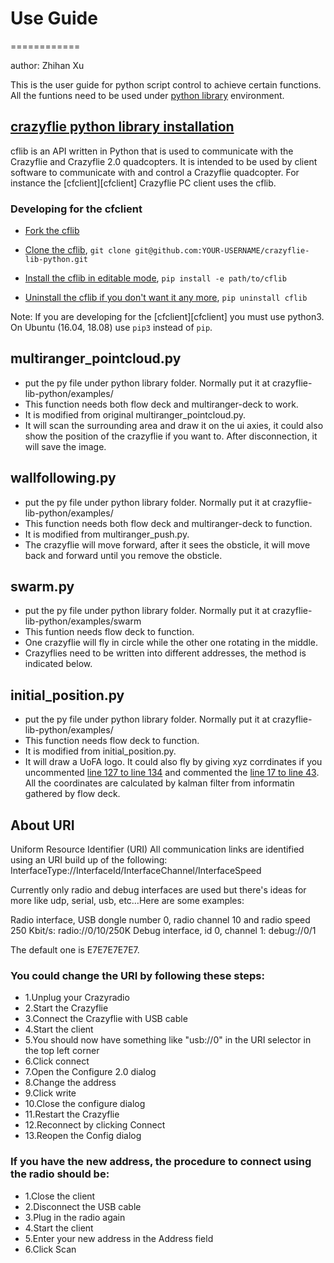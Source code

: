 # Use Guide
============

author: Zhihan Xu

This is the user guide for python script control to achieve certain functions. All the funtions need to be used under [python library](https://github.com/bitcraze/crazyflie-lib-python) environment.

## [crazyflie python library installation](https://github.com/bitcraze/crazyflie-lib-python)

cflib is an API written in Python that is used to communicate with the Crazyflie
and Crazyflie 2.0 quadcopters. It is intended to be used by client software to
communicate with and control a Crazyflie quadcopter. For instance the [cfclient][cfclient] Crazyflie PC client uses the cflib.

### Developing for the cfclient
* [Fork the cflib](https://help.github.com/articles/fork-a-repo/)
* [Clone the cflib](https://help.github.com/articles/cloning-a-repository/), `git clone git@github.com:YOUR-USERNAME/crazyflie-lib-python.git`
* [Install the cflib in editable mode](http://pip-python3.readthedocs.org/en/latest/reference/pip_install.html?highlight=editable#editable-installs), `pip install -e path/to/cflib` 


* [Uninstall the cflib if you don't want it any more](http://pip-python3.readthedocs.org/en/latest/reference/pip_uninstall.html), `pip uninstall cflib`

Note: If you are developing for the [cfclient][cfclient] you must use python3. On Ubuntu (16.04, 18.08) use `pip3` instead of `pip`.


## multiranger_pointcloud.py
* put the py file under python library folder. Normally put it at crazyflie-lib-python/examples/
* This function needs both flow deck and multiranger-deck to work. 
* It is modified from original multiranger_pointcloud.py. 
* It will scan the surrounding area and draw it on the ui axies, it could also show the position of the crazyflie if you want to. After disconnection, it will save the image.

## wallfollowing.py
* put the py file under python library folder. Normally put it at crazyflie-lib-python/examples/
* This function needs both flow deck and multiranger-deck to function. 
* It is modified from multiranger_push.py. 
* The crazyflie will move forward, after it sees the obsticle, it will move back and forward until you remove the obsticle. 

## swarm.py
* put the py file under python library folder. Normally put it at crazyflie-lib-python/examples/swarm
* This funtion needs flow deck to function. 
* One crazyflie will fly in circle while the other one rotating in the middle.
* Crazyflies need to be written into different addresses, the method is indicated below.

## initial_position.py
* put the py file under python library folder. Normally put it at crazyflie-lib-python/examples/
* This function needs flow deck to function.
* It is modified from initial_position.py. 
* It will draw a UoFA logo. It could also fly by giving xyz corrdinates if you uncommented [line 127 to line 134](https://github.com/UofA-EEE-LAUS/UAV-platform-crazyfile/blob/380ad4ca1a0bd42ae11431eedf27d36eab3a2678/formation-control/initial_position.py#L127-L134) and commented the [line 17 to line 43](https://github.com/UofA-EEE-LAUS/UAV-platform-crazyfile/blob/380ad4ca1a0bd42ae11431eedf27d36eab3a2678/formation-control/initial_position.py#L17-L43). All the coordinates are calculated by kalman filter from informatin gathered by flow deck.

## About URI 
Uniform Resource Identifier (URI)
All communication links are identified using an URI build up of the following: InterfaceType://InterfaceId/InterfaceChannel/InterfaceSpeed

Currently only radio and debug interfaces are used but there's ideas for more like udp, serial, usb, etc…Here are some examples:

Radio interface, USB dongle number 0, radio channel 10 and radio speed 250 Kbit/s: radio://0/10/250K
Debug interface, id 0, channel 1: debug://0/1

The default one is E7E7E7E7E7. 

### You could change the URI by following these steps:
* 1.Unplug your Crazyradio
* 2.Start the Crazyflie
* 3.Connect the Crazyflie with USB cable
* 4.Start the client
* 5.You should now have something like "usb://0" in the URI selector in the top left corner
* 6.Click connect
* 7.Open the Configure 2.0 dialog
* 8.Change the address
* 9.Click write
* 10.Close the configure dialog
* 11.Restart the Crazyflie
* 12.Reconnect by clicking Connect
* 13.Reopen the Config dialog
### If you have the new address, the procedure to connect using the radio should be:
* 1.Close the client
* 2.Disconnect the USB cable
* 3.Plug in the radio again
* 4.Start the client
* 5.Enter your new address in the Address field
* 6.Click Scan
